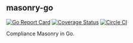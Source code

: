 ## masonry-go
[![Go Report Card](https://goreportcard.com/badge/github.com/opencontrol/compliance-masonry-go)](https://goreportcard.com/report/github.com/opencontrol/compliance-masonry-go)
[![Coverage Status](https://coveralls.io/repos/github/opencontrol/compliance-masonry-go/badge.svg?branch=master)](https://coveralls.io/github/opencontrol/compliance-masonry-go?branch=master)
[![Circle CI](https://circleci.com/gh/opencontrol/compliance-masonry-go/tree/master.svg?style=svg)](https://circleci.com/gh/opencontrol/compliance-masonry-go/tree/master)

Compliance Masonry in Go. 

